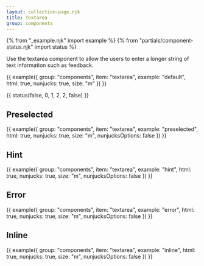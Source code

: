 ```yaml
---
layout: collection-page.njk
title: Textarea
group: components
---
```


{% from "_example.njk" import example %}
{% from "partials/component-status.njk" import status %}

Use the textarea component to allow the users to enter a longer string of text information such as feedback.

{{ example({ group: "components", item: "textarea", example: "default", html: true, nunjucks: true, size: "m" }) }}

{{ status(false, 0, 1, 2, 2, false) }}

## Preselected

{{ example({ group: "components", item: "textarea", example: "preselected", html: true, nunjucks: true, size: "m", nunjucksOptions: false }) }}

## Hint

{{ example({ group: "components", item: "textarea", example: "hint", html: true, nunjucks: true, size: "m", nunjucksOptions: false }) }}

## Error

{{ example({ group: "components", item: "textarea", example: "error", html: true, nunjucks: true, size: "m", nunjucksOptions: false }) }}

## Inline

{{ example({ group: "components", item: "textarea", example: "inline", html: true, nunjucks: true, size: "m", nunjucksOptions: false }) }}

